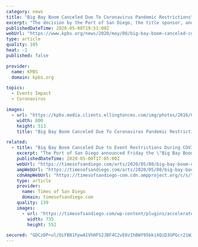 ```yaml
---
category: news
title: "Big Bay Boom Canceled Due To Coronavirus Pandemic Restrictions"
excerpt: "The decision by the Port of San Diego, the title sponsor, and event producer Sandy Purdon was made in alignment with California's stay-at-home order prohibiting large events and gatherings indefinitely."
publishedDateTime: 2020-05-08T19:51:00Z
webUrl: "https://www.kpbs.org/news/2020/may/08/big-bay-boom-canceled-coronavirus-pandemic/"
type: article
quality: 105
heat: -1
published: false

provider:
  name: KPBS
  domain: kpbs.org

topics:
  - Events Impact
  - Coronavirus

images:
  - url: "https://kpbs.media.clients.ellingtoncms.com/img/photos/2016/07/01/bigbayboom2014-4.jpg"
    width: 800
    height: 513
    title: "Big Bay Boom Canceled Due To Coronavirus Pandemic Restrictions"

related:
  - title: "Big Bay Boom Canceled Due to Event Restrictions During COVID-19 Pandemic"
    excerpt: "The Port of San Diego announced Friday the \"Big Bay Boom,\" San Diego's longtime Fourth of July tradition, has been canceled because of event restrictions during the coronavirus pandemic."
    publishedDateTime: 2020-05-08T17:05:00Z
    webUrl: "https://timesofsandiego.com/arts/2020/05/08/big-bay-boom-canceled-due-to-event-restrictions-during-covid-19-pandemic/"
    ampWebUrl: "https://timesofsandiego.com/arts/2020/05/08/big-bay-boom-canceled-due-to-event-restrictions-during-covid-19-pandemic/amp/"
    cdnAmpWebUrl: "https://timesofsandiego-com.cdn.ampproject.org/c/s/timesofsandiego.com/arts/2020/05/08/big-bay-boom-canceled-due-to-event-restrictions-during-covid-19-pandemic/amp/"
    type: article
    provider:
      name: Times of San Diego
      domain: timesofsandiego.com
    quality: 139
    images:
      - url: "https://timesofsandiego.com/wp-content/plugins/accelerated-mobile-pages/images/SD-default-image.png"
        width: 735
        height: 552

secured: "GDCzDP+ul/OiFB81FpwA1VhHFS2JBF4C2vE0zIhBWY95bkiXQiD3GPGcr2iWJwJTtDLWG3lgeWOSTCQ807sef2PI1JgSVRPKQgtRHx/ZAC1pm9DUAb32iUoFPJF7oO5MIhkWr6LIgtiKVhi5o1tPIJIOVAN8gt2FuXv1qa1ymog7F7xG+HgguCn7ZVJ0ktLaJOHeY72tX2P06dO7juv6EBYM+QrDBYlKHKgruxM81JlZnHv8mDdoTyjcdC6sJdqOYni+L+1beOIVcbSE4JazSPDTdy+2Vax+kUhfhXpkoCwXC+pJf8lfPUWVCj4RtPke;qIhcmC+cyJFlfEOkuQWXbw=="
---
```


